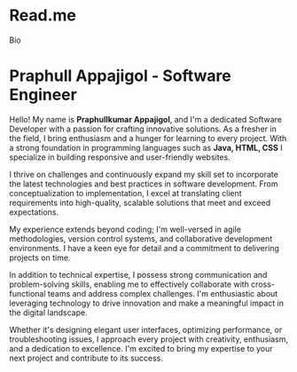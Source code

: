 # Read.me
Bio
# Praphull Appajigol - Software Engineer

Hello! My name is **Praphullkumar Appajigol**, and I'm a dedicated Software Developer with a passion for crafting innovative solutions. As a fresher in the field, I bring enthusiasm and a hunger for learning to every project. With a strong foundation in programming languages such as **Java, HTML, CSS** I specialize in building responsive and user-friendly websites.

I thrive on challenges and continuously expand my skill set to incorporate the latest technologies and best practices in software development. From conceptualization to implementation, I excel at translating client requirements into high-quality, scalable solutions that meet and exceed expectations.

My experience extends beyond coding; I'm well-versed in agile methodologies, version control systems, and collaborative development environments. I have a keen eye for detail and a commitment to delivering projects on time.

In addition to technical expertise, I possess strong communication and problem-solving skills, enabling me to effectively collaborate with cross-functional teams and address complex challenges. I'm enthusiastic about leveraging technology to drive innovation and make a meaningful impact in the digital landscape.

Whether it's designing elegant user interfaces, optimizing performance, or troubleshooting issues, I approach every project with creativity, enthusiasm, and a dedication to excellence. I'm excited to bring my expertise to your next project and contribute to its success.
